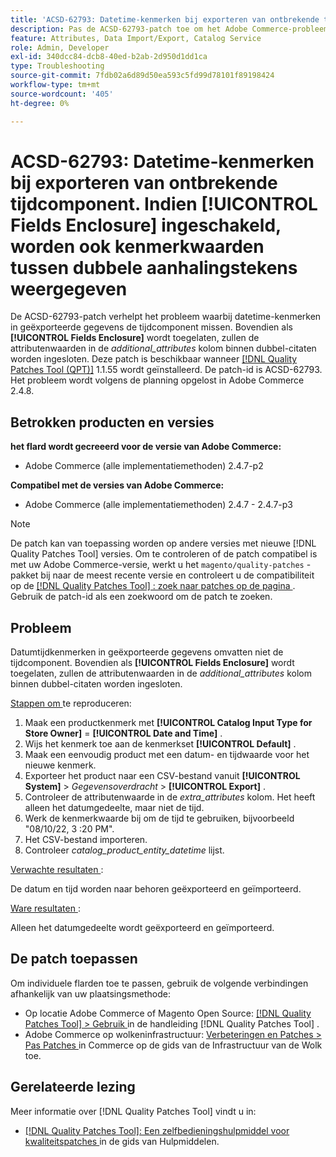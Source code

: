 ```yaml
---
title: 'ACSD-62793: Datetime-kenmerken bij exporteren van ontbrekende tijdcomponent. Als **[!UICONTROL Fields Enclosure]** ingeschakeld is, worden ook kenmerkwaarden tussen dubbele aanhalingstekens weergegeven'
description: Pas de ACSD-62793-patch toe om het Adobe Commerce-probleem op te lossen waarbij datetime-kenmerken in geëxporteerde gegevens de tijdcomponent missen. Bovendien als **[!UICONTROL Fields Enclosure]** wordt toegelaten, zullen de attributenwaarden in de *additional_attributes* kolom binnen dubbel-citaten worden ingesloten.
feature: Attributes, Data Import/Export, Catalog Service
role: Admin, Developer
exl-id: 340dcc84-dcb8-40ed-b2ab-2d950d1dd1ca
type: Troubleshooting
source-git-commit: 7fdb02a6d89d50ea593c5fd99d78101f89198424
workflow-type: tm+mt
source-wordcount: '405'
ht-degree: 0%

---
```


# ACSD-62793: Datetime-kenmerken bij exporteren van ontbrekende tijdcomponent. Indien **[!UICONTROL Fields Enclosure]** ingeschakeld, worden ook kenmerkwaarden tussen dubbele aanhalingstekens weergegeven

De ACSD-62793-patch verhelpt het probleem waarbij datetime-kenmerken in geëxporteerde gegevens de tijdcomponent missen. Bovendien als **[!UICONTROL Fields Enclosure]** wordt toegelaten, zullen de attributenwaarden in de *additional_attributes* kolom binnen dubbel-citaten worden ingesloten. Deze patch is beschikbaar wanneer [[!DNL Quality Patches Tool (QPT)]](/help/tools/quality-patches-tool/quality-patches-tool-to-self-serve-quality-patches.md) 1.1.55 wordt geïnstalleerd. De patch-id is ACSD-62793. Het probleem wordt volgens de planning opgelost in Adobe Commerce 2.4.8.

## Betrokken producten en versies

**het flard wordt gecreeerd voor de versie van Adobe Commerce:**

* Adobe Commerce (alle implementatiemethoden) 2.4.7-p2

**Compatibel met de versies van Adobe Commerce:**

* Adobe Commerce (alle implementatiemethoden) 2.4.7 - 2.4.7-p3

>[!NOTE]
>
>De patch kan van toepassing worden op andere versies met nieuwe [!DNL Quality Patches Tool] versies. Om te controleren of de patch compatibel is met uw Adobe Commerce-versie, werkt u het `magento/quality-patches` -pakket bij naar de meest recente versie en controleert u de compatibiliteit op de [[!DNL Quality Patches Tool] : zoek naar patches op de pagina ](https://experienceleague.adobe.com/tools/commerce-quality-patches/index.html) . Gebruik de patch-id als een zoekwoord om de patch te zoeken.

## Probleem

Datumtijdkenmerken in geëxporteerde gegevens omvatten niet de tijdcomponent. Bovendien als **[!UICONTROL Fields Enclosure]** wordt toegelaten, zullen de attributenwaarden in de *additional_attributes* kolom binnen dubbel-citaten worden ingesloten.

<u> Stappen om </u> te reproduceren:

1. Maak een productkenmerk met **[!UICONTROL Catalog Input Type for Store Owner]** = **[!UICONTROL Date and Time]** .
1. Wijs het kenmerk toe aan de kenmerkset **[!UICONTROL Default]** .
1. Maak een eenvoudig product met een datum- en tijdwaarde voor het nieuwe kenmerk.
1. Exporteer het product naar een CSV-bestand vanuit **[!UICONTROL System]** > *Gegevensoverdracht* > **[!UICONTROL Export]** .
1. Controleer de attributenwaarde in de *extra_attributes* kolom. Het heeft alleen het datumgedeelte, maar niet de tijd.
1. Werk de kenmerkwaarde bij om de tijd te gebruiken, bijvoorbeeld &quot;08/10/22, 3 :20 PM&quot;.
1. Het CSV-bestand importeren.
1. Controleer *catalog_product_entity_datetime* lijst.

<u> Verwachte resultaten </u>:

De datum en tijd worden naar behoren geëxporteerd en geïmporteerd.

<u> Ware resultaten </u>:

Alleen het datumgedeelte wordt geëxporteerd en geïmporteerd.

## De patch toepassen

Om individuele flarden toe te passen, gebruik de volgende verbindingen afhankelijk van uw plaatsingsmethode:

* Op locatie Adobe Commerce of Magento Open Source: [[!DNL Quality Patches Tool] > Gebruik ](/help/tools/quality-patches-tool/usage.md) in de handleiding [!DNL Quality Patches Tool] .
* Adobe Commerce op wolkeninfrastructuur: [ Verbeteringen en Patches > Pas Patches ](https://experienceleague.adobe.com/docs/commerce-cloud-service/user-guide/develop/upgrade/apply-patches.html) in Commerce op de gids van de Infrastructuur van de Wolk toe.


## Gerelateerde lezing

Meer informatie over [!DNL Quality Patches Tool] vindt u in:

* [[!DNL Quality Patches Tool]: Een zelfbedieningshulpmiddel voor kwaliteitspatches ](/help/tools/quality-patches-tool/quality-patches-tool-to-self-serve-quality-patches.md) in de gids van Hulpmiddelen.
